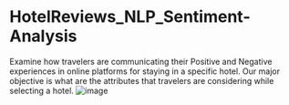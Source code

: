 # HotelReviews_NLP_Sentiment-Analysis
Examine how travelers are communicating their Positive and  Negative experiences in online platforms for staying in a specific hotel.  Our major objective is what are the attributes that travelers are  considering while selecting a hotel.
![image](https://user-images.githubusercontent.com/109403256/211183301-a184be60-d93d-4115-a767-2d5b304507fa.png)
